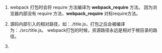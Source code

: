 1. webpack 打包时会将 require 方法编译为 __webpack_require__ 方法。
   因为浏览器内部没有 require 方法，__webpack_require__ 对标require方法。

2. 源码内部引入的相对路径，如：./title.js，打包之后会被编译为：./src/title.js。
   webpack打包的时候，资源路径永远是相对于根目录的路径。

3. 




